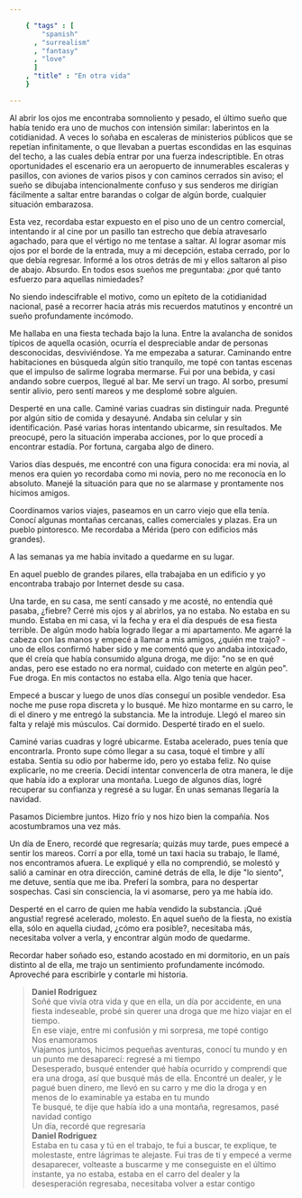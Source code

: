 ```yaml
--- 

    { "tags" : [
        "spanish"
      , "surrealism"
      , "fantasy"
      , "love"
      ]
    , "title" : "En otra vida"
    }

--- 
```


Al abrir los ojos me encontraba somnoliento y pesado, el último sueño que había
tenido era uno de muchos con intensión similar: laberintos en la cotidianidad.
A veces lo soñaba en escaleras de ministerios públicos que se repetían
infinitamente, o que llevaban a puertas escondidas en las esquinas del techo, a
las cuales debía entrar por una fuerza indescriptible. En otras oportunidades
el escenario era un aeropuerto de innumerables escaleras y pasillos, con
aviones de varios pisos y con caminos cerrados sin aviso; el sueño se dibujaba
intencionalmente confuso y sus senderos me dirigían fácilmente a saltar entre
barandas o colgar de algún borde, cualquier situación embarazosa.

Esta vez, recordaba estar expuesto en el piso uno de un centro comercial,
intentando ir al cine por un pasillo tan estrecho que debía atravesarlo
agachado, para que el vértigo no me tentase a saltar. Al lograr asomar mis ojos
por el borde de la entrada, muy a mi decepción, estaba cerrado, por lo que
debía regresar. Informé a los otros detrás de mi y ellos saltaron al piso de
abajo. Absurdo. En todos esos sueños me preguntaba: ¿por qué tanto esfuerzo
para aquellas nimiedades?

No siendo indescifrable el motivo, como un epíteto de la cotidianidad
nacional, pasé a recorrer hacia atrás mis recuerdos matutinos y encontré un
sueño profundamente incómodo.

Me hallaba en una fiesta techada bajo la luna. Entre la avalancha de sonidos
típicos de aquella ocasión, ocurría el despreciable andar de personas
desconocidas, desviviéndose. Ya me empezaba a saturar. Caminando entre
habitaciones en búsqueda algún sitio tranquilo, me topé con tantas escenas que
el impulso de salirme lograba mermarse. Fui por una bebida, y casi andando
sobre cuerpos, llegué al bar. Me serví un trago. Al sorbo, presumí sentir
alivio, pero sentí mareos y me desplomé sobre alguien.

Desperté en una calle. Caminé varias cuadras sin distinguir nada. Pregunté por
algún sitio de comida y desayuné. Andaba sin celular y sin identificación. Pasé
varias horas intentando ubicarme, sin resultados. Me preocupé, pero la
situación imperaba acciones, por lo que procedí a encontrar estadía. Por
fortuna, cargaba algo de dinero.

Varios días después, me encontré con una figura conocida: era mi novia, al
menos era quien yo recordaba como mi novia, pero no me reconocía en lo
absoluto. Manejé la situación para que no se alarmase y prontamente nos
hicimos amigos.

Coordinamos varios viajes, paseamos en un carro viejo que ella tenía. Conocí
algunas montañas cercanas, calles comerciales y plazas. Era un pueblo
pintoresco. Me recordaba a Mérida (pero con edificios más grandes).

A las semanas ya me había invitado a quedarme en su lugar.

En aquel pueblo de grandes pilares, ella trabajaba en un edificio y yo
encontraba trabajo por Internet desde su casa.

Una tarde, en su casa, me sentí cansado y me acosté, no entendía qué pasaba, ¿fiebre?
Cerré mis ojos y al abrirlos, ya no estaba. No estaba en su mundo. Estaba en mi
casa, vi la fecha y era el día después de esa fiesta terrible. De algún modo
había logrado llegar a mi apartamento. Me agarré la cabeza con las manos y
empecé a llamar a mis amigos, ¿quién me trajo? - uno de ellos confirmó haber
sido y me comentó que yo andaba intoxicado, que él creía que había consumido
alguna droga, me dijo: "no se en qué andas, pero ese estado no era normal,
cuidado con meterte en algún peo". Fue droga. En mis contactos no estaba ella.
Algo tenía que hacer.

Empecé a buscar y luego de unos días conseguí un posible vendedor. Esa noche me
puse ropa discreta y lo busqué. Me hizo montarme en su carro, le di el dinero y
me entregó la substancia. Me la introduje. Llegó el mareo sin falta y relajé
mis músculos. Caí dormido. Desperté tirado en el suelo.

Caminé varias cuadras y logré ubicarme. Estaba acelerado, pues tenía que
encontrarla. Pronto supe cómo llegar a su casa, toqué el timbre y allí estaba.
Sentía su odio por haberme ido, pero yo estaba feliz. No quise explicarle, no
me creería. Decidí intentar convencerla de otra manera, le dije que había ido a
explorar una montaña. Luego de algunos días, logré recuperar su confianza y
regresé a su lugar. En unas semanas llegaría la navidad.

Pasamos Diciembre juntos. Hizo frío y nos hizo bien la compañía. Nos
acostumbramos una vez más.

Un día de Enero, recordé que regresaría; quizás muy tarde, pues empecé a sentir
los mareos. Corrí a por ella, tomé un taxi hacia su trabajo, le llamé, nos
encontramos afuera. Le expliqué y ella no comprendió, se molestó y salió a
caminar en otra dirección, caminé detrás de ella, le dije "lo siento", me
detuve, sentía que me iba. Preferí la sombra, para no despertar sospechas. Casi
sin consciencia, la vi asomarse, pero ya me había ido.

Desperté en el carro de quien me había vendido la substancia. ¡Qué angustia!
regresé acelerado, molesto. En aquel sueño de la fiesta, no existía ella,
sólo en aquella ciudad, ¿cómo era posible?, necesitaba más, necesitaba volver a
verla, y encontrar algún modo de quedarme.

Recordar haber soñado eso, estando acostado en mi dormitorio, en un país
distinto al de ella, me trajo un sentimiento profundamente incómodo. Aproveché
para escribirle y contarle mi historia.

>   **Daniel Rodriguez**  
    Soñé que vivía otra vida y que en ella, un día por accidente, en una fiesta
    indeseable, probé sin querer una droga que me hizo viajar en el tiempo.  
    En ese viaje, entre mi confusión y mi sorpresa, me topé contigo  
    Nos enamoramos  
    Viajamos juntos, hicimos pequeñas aventuras, conocí tu mundo y en un punto
    me desaparecí: regresé a mi tiempo  
    Desesperado, busqué entender qué había ocurrido y comprendí que era una
    droga, así que busqué más de ella. Encontré un dealer, y le pagué buen
    dinero, me llevó en su carro y me dio la droga y en menos de lo examinable
    ya estaba en tu mundo  
    Te busqué, te dije que había ido a una montaña, regresamos, pasé navidad
    contigo  
    Un día, recordé que regresaría  
>   **Daniel Rodriguez**  
    Estaba en tu casa y tú en el trabajo, te fui a buscar, te explique, te
    molestaste, entre lágrimas te alejaste. Fui tras de ti y empecé a verme
    desaparecer, volteaste a buscarme y me conseguiste en el último instante, ya no
    estaba, estaba en el carro del dealer y la desesperación regresaba, necesitaba
    volver a estar contigo

